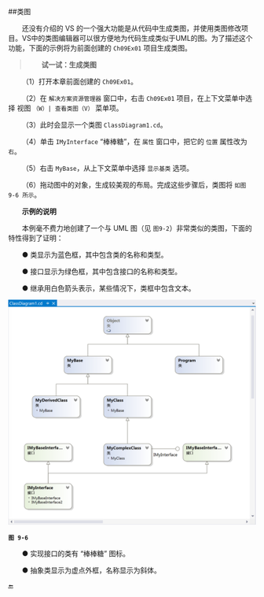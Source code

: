 ##类图

&emsp;&emsp;还没有介绍的 VS 的一个强大功能是从代码中生成类图，并使用类图修改项目。VS中的类图编辑器可以很方便地为代码生成类似于UML的图。为了描述这个功能，下面的示例将为前面创建的 `Ch09Ex01` 项目生成类图。

>&emsp;&emsp;**试一试：生成类图**

&emsp;&emsp;（1）打开本章前面创建的 `Ch09Ex01`。

&emsp;&emsp;（2）在 `解决方案资源管理器` 窗口中，右击 `Ch09Ex01` 项目，在上下文菜单中选择 视图 `（W）| 查看类图（V）` 菜单项。

&emsp;&emsp;（3）此时会显示一个类图 `ClassDiagram1.cd`。

&emsp;&emsp;（4）单击 `IMyInterface` “棒棒糖”，在 `属性` 窗口中，把它的 `位置` 属性改为 `右`。

&emsp;&emsp;（5）右击 `MyBase`，从上下文菜单中选择 `显示基类` 选项。

&emsp;&emsp;（6）拖动图中的对象，生成较美观的布局。完成这些步骤后，类图将 `如图 9-6 所示`。


&emsp;&emsp;**示例的说明**

&emsp;&emsp;本例毫不费力地创建了一个与 UML 图（见 `图9-2`）非常类似的类图，下面的特性得到了证明：

&emsp;&emsp;● 类显示为蓝色框，其中包含类的名称和类型。

&emsp;&emsp;● 接口显示为绿色框，其中包含接口的名称和类型。

&emsp;&emsp;● 继承用白色箭头表示，某些情况下，类框中包含文本。


![图 9-6](/assets/9-6.png)


**`图 9-6`**


&emsp;&emsp;● 实现接口的类有 “棒棒糖” 图标。

&emsp;&emsp;● 抽象类显示为虚点外框，名称显示为斜体。





🔚